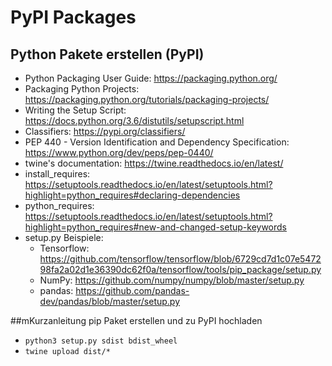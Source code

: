 # PyPI Packages

## Python Pakete erstellen (PyPI)
- Python Packaging User Guide: <https://packaging.python.org/>
- Packaging Python Projects: <https://packaging.python.org/tutorials/packaging-projects/>
- Writing the Setup Script: <https://docs.python.org/3.6/distutils/setupscript.html>
- Classifiers: <https://pypi.org/classifiers/>
- PEP 440 - Version Identification and Dependency Specification: <https://www.python.org/dev/peps/pep-0440/>
- twine's documentation: <https://twine.readthedocs.io/en/latest/>
- install_requires: <https://setuptools.readthedocs.io/en/latest/setuptools.html?highlight=python_requires#declaring-dependencies>
- python_requires: <https://setuptools.readthedocs.io/en/latest/setuptools.html?highlight=python_requires#new-and-changed-setup-keywords>
- setup.py Beispiele:
  - Tensorflow: <https://github.com/tensorflow/tensorflow/blob/6729cd7d1c07e547298fa2a02d1e36390dc62f0a/tensorflow/tools/pip_package/setup.py>
  - NumPy: <https://github.com/numpy/numpy/blob/master/setup.py>
  - pandas: <https://github.com/pandas-dev/pandas/blob/master/setup.py>

##mKurzanleitung pip Paket erstellen und zu PyPI hochladen
- `python3 setup.py sdist bdist_wheel`
- `twine upload dist/*`
